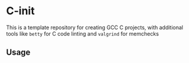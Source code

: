 # C-init

This is a template repository for creating GCC C projects, with additional tools like `betty` for C code linting and `valgrind` for memchecks

## Usage
